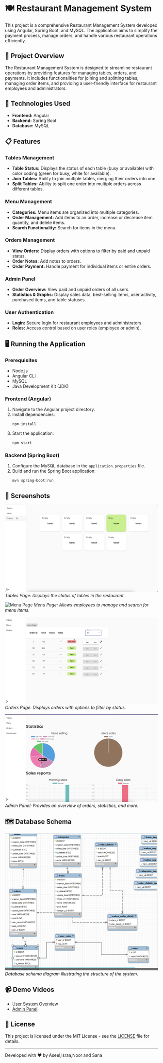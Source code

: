 # 🍽️ Restaurant Management System

This project is a comprehensive Restaurant Management System developed using Angular, Spring Boot, and MySQL. The application aims to simplify the payment process, manage orders, and handle various restaurant operations efficiently.

## 🌟 Project Overview

The Restaurant Management System is designed to streamline restaurant operations by providing features for managing tables, orders, and payments. It includes functionalities for joining and splitting tables, managing order items, and providing a user-friendly interface for restaurant employees and administrators.

## 🚀 Technologies Used

- **Frontend:** Angular
- **Backend:** Spring Boot
- **Database:** MySQL

## 📋 Features

### Tables Management
- **Table Status:** Displays the status of each table (busy or available) with color coding (green for busy, white for available).
- **Join Tables:** Ability to join multiple tables, merging their orders into one.
- **Split Tables:** Ability to split one order into multiple orders across different tables.

### Menu Management
- **Categories:** Menu items are organized into multiple categories.
- **Order Management:** Add items to an order, increase or decrease item quantity, and delete items.
- **Search Functionality:** Search for items in the menu.

### Orders Management
- **View Orders:** Display orders with options to filter by paid and unpaid status.
- **Order Notes:** Add notes to orders.
- **Order Payment:** Handle payment for individual items or entire orders.

### Admin Panel
- **Order Overview:** View paid and unpaid orders of all users.
- **Statistics & Graphs:** Display sales data, best-selling items, user activity, purchased items, and table statuses.

### User Authentication
- **Login:** Secure login for restaurant employees and administrators.
- **Roles:** Access control based on user roles (employee or admin).

## 🖥️ Running the Application

### Prerequisites
- Node.js
- Angular CLI
- MySQL
- Java Development Kit (JDK)

### Frontend (Angular)
1. Navigate to the Angular project directory.
2. Install dependencies:
    ```bash
    npm install
    ```
3. Start the application:
    ```bash
    npm start
    ```

### Backend (Spring Boot)
1. Configure the MySQL database in the `application.properties` file.
2. Build and run the Spring Boot application:
    ```bash
    mvn spring-boot:run
    ```

## 📸 Screenshots

![Tables Page](images/TablesPage.png)
*Tables Page: Displays the status of tables in the restaurant.*

![Menu Page](images/MenuPage.png)
*Menu Page: Allows employees to manage and search for menu items.*

![Orders Page](images/OrdersPage.png)
*Orders Page: Displays orders with options to filter by status.*

![Admin Panel](images/AdminPanelPage.png)
*Admin Panel: Provides an overview of orders, statistics, and more.*

## 🗺️ Database Schema

![Database Schema](images/DatabaseDiagram.png)
*Database schema diagram illustrating the structure of the system.*

## 📹 Demo Videos

- [User System Overview]([path/to/system-overview-video.mp4](https://drive.google.com/file/d/1zBRtUVEb2hhnG7-TSvqokGeCwbiVcQ5x/view?usp=sharing))
- [Admin Panel]([path/to/admin-panel-video.mp4](https://drive.google.com/file/d/1AIg9KyQb85Ghy5Ou6u34LntRB6JfIBoE/view?usp=sharing))


## 📄 License

This project is licensed under the MIT License - see the [LICENSE](LICENSE) file for details.

---

Developed with ❤️ by Aseel,Israa,Noor and Sana
